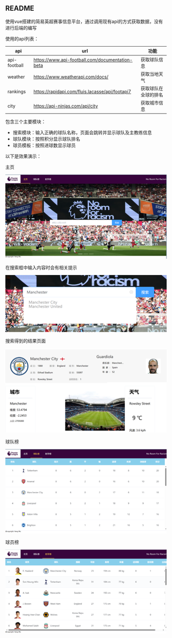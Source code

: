##  README

使用vue搭建的简易英超赛事信息平台，通过调用现有api的方式获取数据，没有进行后端的编写



使用的api列表：

| api          | url                                             | 功能                 |
| ------------ | ----------------------------------------------- | -------------------- |
| api-football | https://www.api-football.com/documentation-beta | 获取球队信息         |
| weather      | https://www.weatherapi.com/docs/                | 获取当地天气         |
| rankings     | https://rapidapi.com/fluis.lacasse/api/footapi7 | 获取球队在全球的排名 |
| city         | https://api-ninjas.com/api/city                 | 获取城市信息         |

包含三个主要模块： 

* 搜索模块：输入正确的球队名称，页面会跳转并显示球队及主教练信息
* 球队模块：按照积分显示球队排名
* 球员模板：按照进球数显示球员



以下是效果演示：



主页

<img src="./img/1.png" style="zoom:50%;" />



在搜索框中输入内容时会有相关提示

![](./img/2.png)



搜索得到的结果页面

<img src="./img/3.png" style="zoom:50%;" />



球队榜

![](./img/4.png)



球员榜

![](./img/5.png)

